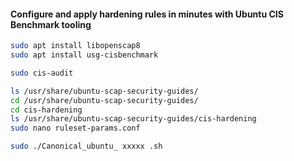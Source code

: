 #### Configure and apply hardening rules in minutes with Ubuntu CIS Benchmark tooling

```sh
sudo apt install libopenscap8
sudo apt install usg-cisbenchmark
```
```sh
sudo cis-audit
```

```sh
ls /usr/share/ubuntu-scap-security-guides/
cd /usr/share/ubuntu-scap-security-guides/
cd cis-hardening
ls /usr/share/ubuntu-scap-security-guides/cis-hardening
sudo nano ruleset-params.conf
```
```sh
sudo ./Canonical_ubuntu_ xxxxx .sh
```

